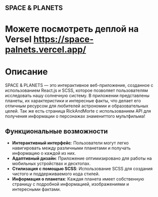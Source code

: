 ## SPACE & PLANETS

# Можете посмотреть деплой на Versel https://space-palnets.vercel.app/

# Описание

SPACE & PLANETS — это интерактивное веб-приложение, созданное с использованием React.js и SCSS, которое позволяет пользователям исследовать нашу солнечную систему. В приложении представлены планеты, их характеристики и интересные факты, что делает его отличным ресурсом для любителей астрономии и образовательных целей. Так же есть страница RickAndMorte с использованием API для получения информации о персонажах знамениттого мультфильма!

## Функциональные возможности

- **Интерактивный интерфейс**: Пользователи могут легко навигировать между различными планетами и получать информацию о каждой из них.
- **Адаптивный дизайн**: Приложение оптимизировано для работы на мобильных устройствах и десктопах.
- **Стилизация с помощью SCSS**: Использование SCSS для создания чистого и поддерживаемого кода стилей.
- **Информация о планетах**: Каждая планета имеет собственную страницу с подробной информацией, изображениями и интересными фактами.